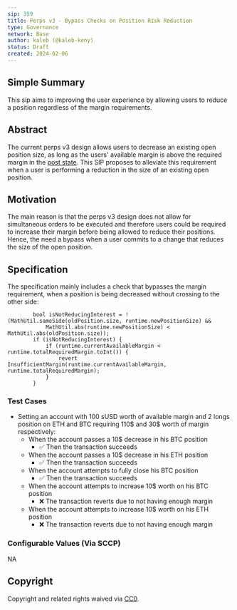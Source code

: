 ```yaml
---
sip: 359
title: Perps v3 - Bypass Checks on Position Risk Reduction 
type: Governance
network: Base
author: kaleb (@kaleb-keny)
status: Draft
created: 2024-02-06
---
```


<!--You can leave these HTML comments in your merged SCCP and delete the visible duplicate text guides, they will not appear and may be helpful to refer to if you edit it again. This is the suggested template for new SCCPs. Note that an SCCP number will be assigned by an editor. When opening a pull request to submit your SCCP, please use an abbreviated title in the filename, `sccp-draft_title_abbrev.md`. The title should be 44 characters or less.-->

## Simple Summary

<!--"If you can't explain it simply, you don't understand it well enough." Provide a simplified and layman-accessible explanation of the SCCP.-->

This sip aims to improving the user experience by allowing users to reduce a position regardless of the margin requirements.

## Abstract

<!--A short (~200 word) description of the variable change proposed.-->

The current perps v3 design allows users to decrease an existing open position size, as long as the users' available margin is above the required margin in the [post state](https://github.com/Synthetixio/synthetix-v3/blob/main/markets/perps-market/contracts/storage/AsyncOrder.sol#L350). This SIP proposes to alleviate this requirement when a user is performing a reduction in the size of an existing open position.


## Motivation

<!--The motivation is critical for SCCPs that want to update variables within Synthetix. It should clearly explain why the existing variable is not incentive aligned. SCCP submissions without sufficient motivation may be rejected outright.-->

The main reason is that the perps v3 design does not allow for simultaneous orders to be executed and therefore users could be required to increase their margin before being allowed to reduce their positions. Hence, the need a bypass when a user commits to a change that reduces the size of the open position.

## Specification

<!--The therefore specification should describe the syntax and semantics of new feature, there are five sections
1. Overview
2. Rationale
3. Technical Specification
4. Test Cases
5. Configurable Values
-->

The specification mainly includes a check that bypasses the margin requirement, when a position is being decreased without crossing to the other side:
```
        bool isNotReducingInterest = !(MathUtil.sameSide(oldPosition.size, runtime.newPositionSize) &&
            MathUtil.abs(runtime.newPositionSize) < MathUtil.abs(oldPosition.size));
        if (isNotReducingInterest) {
            if (runtime.currentAvailableMargin < runtime.totalRequiredMargin.toInt()) {
                revert InsufficientMargin(runtime.currentAvailableMargin, runtime.totalRequiredMargin);
            }
        }
```


### Test Cases

<!--Test cases for an implementation are mandatory for SIPs but can be included with the implementation..-->

- Setting an account with 100 sUSD worth of available margin and 2 longs position on ETH and BTC requiring 110$ and 30$ worth of margin respectively:
    - When the account passes a 10$ decrease in his BTC position
        - ✅ Then the transaction succeeds
    - When the account passes a 10$ decrease in his ETH position
        - ✅ Then the transaction succeeds
    - When the account attempts to fully close his BTC position
        - ✅ Then the transaction succeeds
    - When the account attempts to increase 10$ worth on his BTC position
        - ❌ The transaction reverts due to not having enough margin
    - When the account attempts to increase 10$ worth on his ETH position
        - ❌ The transaction reverts due to not having enough margin


### Configurable Values (Via SCCP)

<!--Please list all values configurable via SCCP under this implementation.-->
NA

## Copyright

Copyright and related rights waived via [CC0](https://creativecommons.org/publicdomain/zero/1.0/).